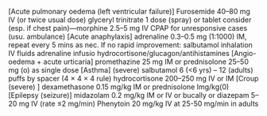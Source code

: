 [Acute pulmonary oedema (left ventricular failure)]
Furosemide 40–80 mg IV (or twice usual
dose)
glyceryl trinitrate 1 dose (spray) or tablet
consider (esp. if chest pain)—morphine 2.5–5 mg IV
CPAP for unresponsive cases (usu.
ambulance)
	[Acute anaphylaxis]
 adrenaline 0.3–0.5 mg (1:1000) IM, repeat every 5 mins as nec. If no rapid improvement: salbutamol inhalation IV fluids adrenaline infusio hydrocortisone/glucagon/antihistamines
	[Angio-oedema + acute urticaria]
promethazine 25 mg IM or prednisolone
25–50 mg (o) as single dose
	[Asthma] (severe)
salbutamol 6 (<6 yrs) – 12 (adults) puffs by
spacer (4 × 4 × 4 rule)
hydrocortisone 200–250 mg IV or IM
[Croup (severe) ]
dexamethasone 0.15 mg/kg IM or
prednisolone Img/kg(0)
[Epilepsy (seizure)]
midazolam 0.2 mg/kg IM or IV or bucally or diazepam 5–20 mg IV (rate ≤2 mg/min)
Phenytoin 20 mg/kg IV at 25-50 mg/min in adults